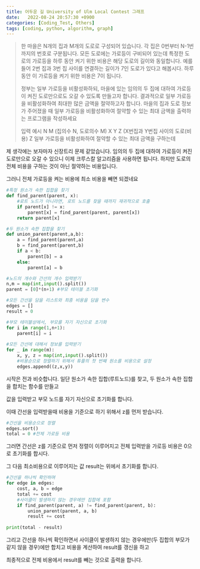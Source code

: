 ```yaml
---
title: 어두운 길 University of Ulm Local Contest 그래프
date:   2022-08-24 20:57:30 +0900
categories: [Coding_Test, Others]
tags: [coding, python, algorithm, graph]
---
```


> 한 마을은 N개의 집과 M개의 도로로 구성되어 있습니다. 각 집은 0번부터 N-1번까지의 번호로 구분됩니다. 모든 도로에는 가로등이 구비되어 있는데 특정한 도로의 가로등을 하루 동안 켜기 위한 비용은 해당 도로의 길이와 동일합니다. 예를 들어 2번 집과 3번 집 사이를 연결하는 길이가 7인 도로가 있다고 해봅시다. 하루 동안 이 가로등을 켜기 위한 비용은 7이 됩니다.
> 
> 정부는 일부 가로등을 비활성화하되, 마을에 있는 임의의 두 집에 대하여 가로등이 켜진 도로만으로도 오갈 수 있도록 만들고자 합니다. 결과적으로 일부 가로등을 비활성화하여 최대한 많은 금액을 절약하고자 합니다. 마을의 집과 도로 정보가 주어졌을 때 일부 가로등을 비활성화하여 절약할 수 있는 최대 금액을 출력하는 프로그램을 작성하세요
> 
> 입력 예시
> N M (집의수 N, 도로의수 M)
> X Y Z (X번집과 Y번집 사이의 도로(비용) Z
> 일부 가로등을 비활성화하여 절약할 수 있는 최대 금액을 구하는데


제 생각에는 보자마자 신장트리 문제 같았습니다. 임의의 두 집에 대하여 가로등이 켜진 도로만으로 오갈 수 있으니 이제 크루스칼 알고리즘을 사용하면 됩니다. 하지만 도로의 전체 비용을 구하는 것이 아닌 절약하는 비용입니다.

그러니 전체 가로등을 켜는 비용에 최소 비용을 빼면 되겠네요

```py
#특정 원소가 속한 집합을 찾기
def find_parent(parent, x):
    #로트 노드가 아니라면, 로트 노드를 찾을 때까지 재귀적으로 호출
    if parent[x] != x:
        parent[x] = find_parent(parent, parent[x])
    return parent[x]

#두 원소가 속한 집합을 찾기
def union_parent(parent,a,b):
    a = find_parent(parent,a)
    b = find_parent(parent,b)
    if a < b:
        parent[b] = a
    else:
        parent[a] = b

#노드의 개수와 간선의 개수 입력받기
n,m = map(int,input().split())
parent = [0]*(n+1) #부모 테이블 초기화

#모든 간선을 담을 리스트와 최종 비용을 담을 변수
edges = []
result = 0

#부모 테이블상에서, 부모를 자기 자신으로 초기화
for i in range(1,n+1):
    parent[i] = i
    
#모든 간선에 대해서 정보를 입력받기
for _ in range(m):
    x, y, z = map(int,input().split())
    #비용순으로 정렬하기 위해서 튜플의 첫 번째 원소를 비용으로 설정
    edges.append((z,x,y))
```

시작은 전과 비슷합니다. 일단 원소가 속한 집합(루트노드)를 찾고, 두 원소가 속한 집합을 합치는 함수를 만들고

값을 입력받고 부모 노드를 자기 자신으로 초기화를 합니다.

이때 간선을 입력받을때 비용을 기준으로 하기 위해서 z를 먼저 받습니다.

```py
#간선을 비용순으로 정렬
edges.sort()
total = 0 #전체 가로등 비용
```

그러면 간선은 z를 기준으로 먼저 정렬이 이루어지고 전체 입력받을 가로등 비용은 0으로 초기화를 합시다.

그 다음 최소비용으로 이루어지는 값 result는 위에서 초기화를 합니다.

```py
#간선을 하나씩 확인하며
for edge in edges:
    cost, a, b = edge
    total += cost
    #사이클이 발생하지 않는 경우에만 집합에 포함
    if find_parent(parent, a) != find_parent(parent, b):
        union_parent(parent, a, b)
        result += cost
        
print(total - result)
```

그리고 간선을 하나씩 확인하면서 사이클이 발생하지 않는 경우에만(두 집합의 부모가 같지 않을 경우)에만 합치고 비용을 계산하여 result를 갱신을 하고


최종적으로 전체 비용에서 result를 빼는 것으로 출력을 합니다.